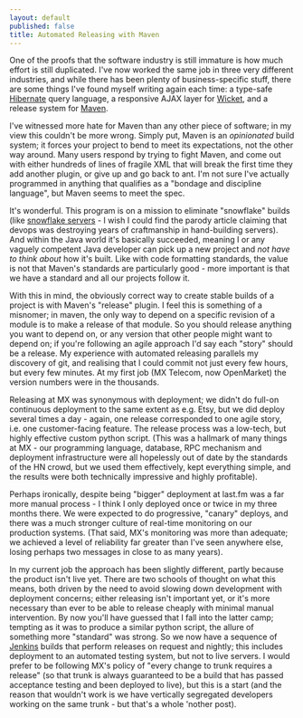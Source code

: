 ```yaml
---
layout: default
published: false
title: Automated Releasing with Maven
---
```


One of the proofs that the software industry is still immature is how much effort is still duplicated. I've now worked the same job in three very different industries, and while there has been plenty of business-specific stuff, there are some things I've found myself writing again each time: a type-safe [Hibernate](http://www.hibernate.org) query language, a responsive AJAX layer for [Wicket](http://wicket.apache.org), and a release system for [Maven](http://maven.apache.org).

I've witnessed more hate for Maven than any other piece of software; in my view this couldn't be more wrong. Simply put, Maven is an *opinionated* build system; it forces your project to bend to meet its expectations, not the other way around. Many users respond by trying to fight Maven, and come out with either hundreds of lines of fragile XML that will break the first time they add another plugin, or give up and go back to ant. I'm not sure I've actually programmed in anything that qualifies as a "bondage and discipline language", but Maven seems to meet the spec.

It's wonderful. This program is on a mission to eliminate "snowflake" builds (like  [snowflake servers](http://server.dzone.com/articles/martin-fowler-snowflake) - I wish I could find the parody article claiming that devops was destroying years of craftmanship in hand-building servers). And within the Java world it's basically succeeded, meaning I or any vaguely competent Java developer can pick up a new project and *not have to think about* how it's built. Like with code formatting standards, the value is not that Maven's standards are particularly good - more important is that we have a standard and all our projects follow it.

With this in mind, the obviously correct way to create stable builds of a project is with Maven's "release" plugin. I feel this is something of a misnomer; in maven, the only way to depend on a specific revision of a module is to make a release of that module. So you should release anything you want to depend on, or any version that other people might want to depend on; if you're following an agile approach I'd say each "story" should be a release. My experience with automated releasing parallels my discovery of git, and realising that I could commit not just every few hours, but every few minutes. At my first job (MX Telecom, now OpenMarket) the version numbers were in the thousands.

Releasing at MX was synonymous with deployment; we didn't do full-on continuous deployment to the same extent as e.g. Etsy, but we did deploy several times a day - again, one release corresponded to one agile story, i.e. one customer-facing feature. The release process was a low-tech, but highly effective custom python script. (This was a hallmark of many things at MX - our programming language, database, RPC mechanism and deployment infrastructure were all hopelessly out of date by the standards of the HN crowd, but we used them effectively, kept everything simple, and the results were both technically impressive and highly profitable).

Perhaps ironically, despite being "bigger" deployment at last.fm was a far more manual process - I think I only deployed once or twice in my three months there. We were expected to do progressive, "canary" deploys, and there was a much stronger culture of real-time monitoring on our production systems. (That said, MX's monitoring was more than adequate; we achieved a level of reliability far greater than I've seen anywhere else, losing perhaps two messages in close to as many years).

In my current job the approach has been slightly different, partly because the product isn't live yet. There are two schools of thought on what this means, both driven by the need to avoid slowing down development with deployment concerns; either releasing isn't important yet, or it's more necessary than ever to be able to release cheaply with minimal manual intervention. By now you'll have guessed that I fall into the latter camp; tempting as it was to produce a similar python script, the allure of something more "standard" was strong. So we now have a sequence of [Jenkins](http://jenkins-ci.org) builds that perform releases on request and nightly; this includes deployment to an automated testing system, but not to live servers. I would prefer to be following MX's policy of "every change to trunk requires a release" (so that trunk is always guaranteed to be a build that has passed acceptance testing and been deployed to live), but this is a start (and the reason that wouldn't work is we have vertically segregated developers working on the same trunk - but that's a whole 'nother post).